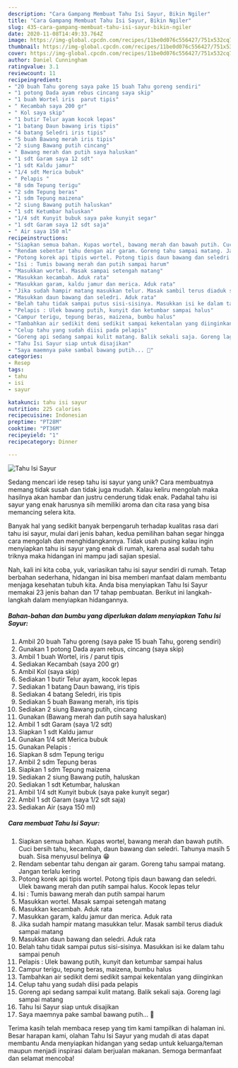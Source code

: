 ```yaml
---
description: "Cara Gampang Membuat Tahu Isi Sayur, Bikin Ngiler"
title: "Cara Gampang Membuat Tahu Isi Sayur, Bikin Ngiler"
slug: 435-cara-gampang-membuat-tahu-isi-sayur-bikin-ngiler
date: 2020-11-08T14:49:33.764Z
image: https://img-global.cpcdn.com/recipes/11be0d076c556427/751x532cq70/tahu-isi-sayur-foto-resep-utama.jpg
thumbnail: https://img-global.cpcdn.com/recipes/11be0d076c556427/751x532cq70/tahu-isi-sayur-foto-resep-utama.jpg
cover: https://img-global.cpcdn.com/recipes/11be0d076c556427/751x532cq70/tahu-isi-sayur-foto-resep-utama.jpg
author: Daniel Cunningham
ratingvalue: 3.1
reviewcount: 11
recipeingredient:
- "20 buah Tahu goreng saya pake 15 buah Tahu goreng sendiri"
- "1 potong Dada ayam rebus cincang saya skip"
- "1 buah Wortel iris  parut tipis"
- " Kecambah saya 200 gr"
- " Kol saya skip"
- "1 butir Telur ayam kocok lepas"
- "1 batang Daun bawang iris tipis"
- "4 batang Seledri iris tipis"
- "5 buah Bawang merah iris tipis"
- "2 siung Bawang putih cincang"
- " Bawang merah dan putih saya haluskan"
- "1 sdt Garam saya 12 sdt"
- "1 sdt Kaldu jamur"
- "1/4 sdt Merica bubuk"
- " Pelapis "
- "8 sdm Tepung terigu"
- "2 sdm Tepung beras"
- "1 sdm Tepung maizena"
- "2 siung Bawang putih haluskan"
- "1 sdt Ketumbar haluskan"
- "1/4 sdt Kunyit bubuk saya pake kunyit segar"
- "1 sdt Garam saya 12 sdt saja"
- " Air saya 150 ml"
recipeinstructions:
- "Siapkan semua bahan. Kupas wortel, bawang merah dan bawah putih. Cuci bersih tahu, kecambah, daun bawang dan seledri. Tahunya masih 5 buah. Sisa menyusul belinya 😁"
- "Rendam sebentar tahu dengan air garam. Goreng tahu sampai matang. Jangan terlalu kering"
- "Potong korek api tipis wortel. Potong tipis daun bawang dan seledri. Ulek bawang merah dan putih sampai halus. Kocok lepas telur"
- "Isi : Tumis bawang merah dan putih sampai harum"
- "Masukkan wortel. Masak sampai setengah matang"
- "Masukkan kecambah. Aduk rata"
- "Masukkan garam, kaldu jamur dan merica. Aduk rata"
- "Jika sudah hampir matang masukkan telur. Masak sambil terus diaduk sampai matang"
- "Masukkan daun bawang dan seledri. Aduk rata"
- "Belah tahu tidak sampai putus sisi-sisinya. Masukkan isi ke dalam tahu sampai penuh"
- "Pelapis : Ulek bawang putih, kunyit dan ketumbar sampai halus"
- "Campur terigu, tepung beras, maizena, bumbu halus"
- "Tambahkan air sedikit demi sedikit sampai kekentalan yang diinginkan"
- "Celup tahu yang sudah diisi pada pelapis"
- "Goreng api sedang sampai kulit matang. Balik sekali saja. Goreng lagi sampai matang"
- "Tahu Isi Sayur siap untuk disajikan"
- "Saya maemnya pake sambal bawang putih... 🤤"
categories:
- Resep
tags:
- tahu
- isi
- sayur

katakunci: tahu isi sayur 
nutrition: 225 calories
recipecuisine: Indonesian
preptime: "PT28M"
cooktime: "PT36M"
recipeyield: "1"
recipecategory: Dinner

---
```



![Tahu Isi Sayur](https://img-global.cpcdn.com/recipes/11be0d076c556427/751x532cq70/tahu-isi-sayur-foto-resep-utama.jpg)

Sedang mencari ide resep tahu isi sayur yang unik? Cara membuatnya memang tidak susah dan tidak juga mudah. Kalau keliru mengolah maka hasilnya akan hambar dan justru cenderung tidak enak. Padahal tahu isi sayur yang enak harusnya sih memiliki aroma dan cita rasa yang bisa memancing selera kita.



Banyak hal yang sedikit banyak berpengaruh terhadap kualitas rasa dari tahu isi sayur, mulai dari jenis bahan, kedua pemilihan bahan segar hingga cara mengolah dan menghidangkannya. Tidak usah pusing kalau ingin menyiapkan tahu isi sayur yang enak di rumah, karena asal sudah tahu triknya maka hidangan ini mampu jadi sajian spesial.


Nah, kali ini kita coba, yuk, variasikan tahu isi sayur sendiri di rumah. Tetap berbahan sederhana, hidangan ini bisa memberi manfaat dalam membantu menjaga kesehatan tubuh kita. Anda bisa menyiapkan Tahu Isi Sayur memakai 23 jenis bahan dan 17 tahap pembuatan. Berikut ini langkah-langkah dalam menyiapkan hidangannya.

<!--inarticleads1-->

##### Bahan-bahan dan bumbu yang diperlukan dalam menyiapkan Tahu Isi Sayur:

1. Ambil 20 buah Tahu goreng (saya pake 15 buah Tahu, goreng sendiri)
1. Gunakan 1 potong Dada ayam rebus, cincang (saya skip)
1. Ambil 1 buah Wortel, iris / parut tipis
1. Sediakan  Kecambah (saya 200 gr)
1. Ambil  Kol (saya skip)
1. Sediakan 1 butir Telur ayam, kocok lepas
1. Sediakan 1 batang Daun bawang, iris tipis
1. Sediakan 4 batang Seledri, iris tipis
1. Sediakan 5 buah Bawang merah, iris tipis
1. Sediakan 2 siung Bawang putih, cincang
1. Gunakan  (Bawang merah dan putih saya haluskan)
1. Ambil 1 sdt Garam (saya 1/2 sdt)
1. Siapkan 1 sdt Kaldu jamur
1. Gunakan 1/4 sdt Merica bubuk
1. Gunakan  Pelapis :
1. Siapkan 8 sdm Tepung terigu
1. Ambil 2 sdm Tepung beras
1. Siapkan 1 sdm Tepung maizena
1. Sediakan 2 siung Bawang putih, haluskan
1. Sediakan 1 sdt Ketumbar, haluskan
1. Ambil 1/4 sdt Kunyit bubuk (saya pake kunyit segar)
1. Ambil 1 sdt Garam (saya 1/2 sdt saja)
1. Sediakan  Air (saya 150 ml)




<!--inarticleads2-->

##### Cara membuat Tahu Isi Sayur:

1. Siapkan semua bahan. Kupas wortel, bawang merah dan bawah putih. Cuci bersih tahu, kecambah, daun bawang dan seledri. Tahunya masih 5 buah. Sisa menyusul belinya 😁
1. Rendam sebentar tahu dengan air garam. Goreng tahu sampai matang. Jangan terlalu kering
1. Potong korek api tipis wortel. Potong tipis daun bawang dan seledri. Ulek bawang merah dan putih sampai halus. Kocok lepas telur
1. Isi : Tumis bawang merah dan putih sampai harum
1. Masukkan wortel. Masak sampai setengah matang
1. Masukkan kecambah. Aduk rata
1. Masukkan garam, kaldu jamur dan merica. Aduk rata
1. Jika sudah hampir matang masukkan telur. Masak sambil terus diaduk sampai matang
1. Masukkan daun bawang dan seledri. Aduk rata
1. Belah tahu tidak sampai putus sisi-sisinya. Masukkan isi ke dalam tahu sampai penuh
1. Pelapis : Ulek bawang putih, kunyit dan ketumbar sampai halus
1. Campur terigu, tepung beras, maizena, bumbu halus
1. Tambahkan air sedikit demi sedikit sampai kekentalan yang diinginkan
1. Celup tahu yang sudah diisi pada pelapis
1. Goreng api sedang sampai kulit matang. Balik sekali saja. Goreng lagi sampai matang
1. Tahu Isi Sayur siap untuk disajikan
1. Saya maemnya pake sambal bawang putih... 🤤




Terima kasih telah membaca resep yang tim kami tampilkan di halaman ini. Besar harapan kami, olahan Tahu Isi Sayur yang mudah di atas dapat membantu Anda menyiapkan hidangan yang sedap untuk keluarga/teman maupun menjadi inspirasi dalam berjualan makanan. Semoga bermanfaat dan selamat mencoba!
